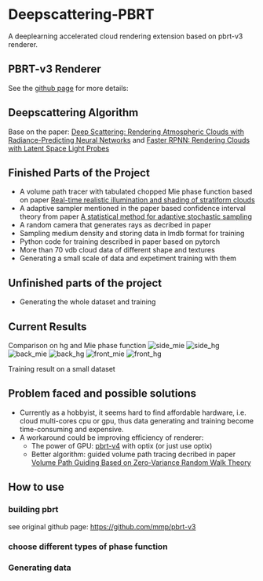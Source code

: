Deepscattering-PBRT
===============

A deeplearning accelerated cloud rendering extension based on pbrt-v3 renderer.

PBRT-v3 Renderer
--------------
See the [github page](https://github.com/mmp/pbrt-v3) for more details: 

Deepscattering Algorithm
--------------------
Base on the paper: [Deep Scattering: Rendering Atmospheric Clouds with Radiance-Predicting Neural Networks](https://la.disneyresearch.com/publication/deep-scattering/) and [Faster RPNN: Rendering Clouds with Latent Space Light Probes](https://dl.acm.org/doi/10.1145/3355088.3365150)

Finished Parts of the Project
--------------------
- A volume path tracer with tabulated chopped Mie phase function based on paper [Real-time realistic illumination and shading of stratiform clouds](http://www-evasion.imag.fr/Publications/2006/BNL06/)
- A adaptive sampler mentioned in the paper based confidence interval theory from paper [A statistical method for adaptive stochastic sampling](https://www.sciencedirect.com/science/article/abs/pii/009784938790029X)
- A random camera that generates rays as decribed in paper
- Sampling medium density and storing data in lmdb format for training
- Python code for training described in paper based on pytorch
- More than 70 vdb cloud data of different shape and textures
- Generating a small scale of data and expetiment training with them

Unfinished parts of the project
--------------------
- Generating the whole dataset and training

Current Results
--------------------
Comparison on hg and Mie phase function
![side_mie](https://github.com/LarsPh/deepscattering-pbrt/blob/data_generation/Gallery/irre_7_s_mie.png?raw=true "side_mie")
![side_hg](https://github.com/LarsPh/deepscattering-pbrt/blob/data_generation/Gallery/irre_7_s_hg.png?raw=true "side_hg")
![back_mie](https://github.com/LarsPh/deepscattering-pbrt/blob/data_generation/Gallery/irre_7_b_miefst.png?raw=true)
![back_hg](https://github.com/LarsPh/deepscattering-pbrt/blob/data_generation/Gallery/irre_7_b_hg.png?raw=true "back_hg")
![front_mie](https://github.com/LarsPh/deepscattering-pbrt/blob/data_generation/Gallery/irre_7_f_miefst.jpg?raw=true "front_mie")
![front_hg](https://github.com/LarsPh/deepscattering-pbrt/blob/data_generation/Gallery/irre_7_f_hg.jpg?raw=true "front_hg")

Training result on a small dataset

Problem faced and possible solutions
--------------------
- Currently as a hobbyist, it seems hard to find affordable hardware, i.e. cloud multi-cores cpu or gpu, thus data generating and training become time-consuming and expensive.
- A workaround could be improving efficiency of renderer: 
  - The power of GPU: [pbrt-v4](https://github.com/mmp/pbrt-v4) with optix (or just use optix)
  - Better algorithm: guided volume path tracing decribed in paper [Volume Path Guiding Based on Zero-Variance Random Walk Theory](https://dl.acm.org/doi/10.1145/3230635)

How to use
-------------
### building pbrt
  see original github page: https://github.com/mmp/pbrt-v3 
### choose different types of phase function
### Generating data
